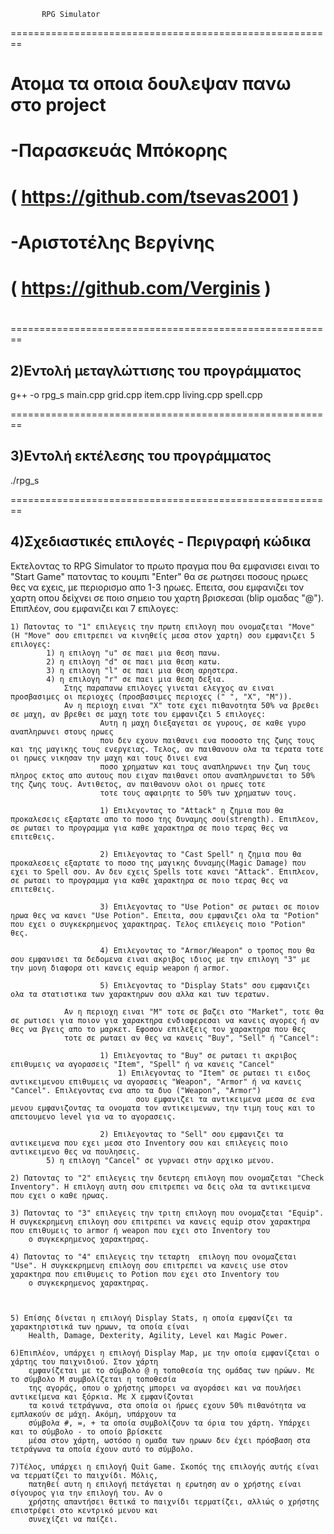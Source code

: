 		   RPG Simulator
========================================================
#      Ατομα τα οποια δουλεψαν πανω στο project        #
#                                                      #
#   -Παρασκευάς Μπόκορης                               #
#   ( https://github.com/tsevas2001 )                  #
#						       #
#   -Αριστοτέλης Βεργίνης                              #
#   ( https://github.com/Verginis )                    #
#                                                      #
========================================================


2)Εντολή μεταγλώττισης του προγράμματος
-----------------------------------------

g++ -o rpg_s main.cpp grid.cpp item.cpp living.cpp spell.cpp

========================================================

3)Εντολή εκτέλεσης του προγράμματος
------------------------------------

./rpg_s

========================================================

4)Σχεδιαστικές επιλογές - Περιγραφή κώδικα
--------------------------------------------


Εκτελοντας το RPG Simulator το πρωτο πραγμα που θα εμφανισει ειναι το "Start Game" πατοντας το κουμπι "Enter" θα
σε ρωτησει ποσους ηρωες θες να εχεις, με περιορισμο απο 1-3 ηρωες. Επειτα, σου εμφανιζει τον χαρτη οπου δείχνει σε
ποιο σημειο του χαρτη βρισκεσαι (blip ομαδας "@"). Επιπλέον, σου εμφανιζει και 7 επιλογες:

    1) Πατοντας το "1" επιλεγεις την πρωτη επιλογη που ονομαζεται "Move" (Η "Move" σου επιτρεπει να κινηθείς μεσα στον χαρτη) σου εμφανιζει 5 επιλογες:
            1) η επιλογη "u" σε παει μια θεση πανω.
            2) η επιλογη "d" σε παει μια θεση κατω.
            3) η επιλογη "l" σε παει μια θεση αρηστερα.
            4) η επιλογη "r" σε παει μια θεση δεξια.
                Στης παραπανω επιλογες γινεται ελεγχος αν ειναι προσβασιμες οι περιοχες (προσβασιμες περιοχες (" ", "X", "M")).
                Αν η περιοχη ειναι "X" τοτε εχει πιθανοτητα 50% να βρεθει σε μαχη, αν βρεθει σε μαχη τοτε του εμφανιζει 5 επιλογες:
                        Αυτη η μαχη διεξαγεται σε γυρους, σε καθε γυρο αναπληρωνει στους ηρωες
                        που δεν εχουν παιθανει ενα ποσοστο της ζωης τους και της μαγικης τους ενεργειας. Τελος, αν παιθανουν ολα τα τερατα τοτε οι ηρωες νικησαν την μαχη και τους δινει ενα 
                        ποσο χρηματων και τους αναπληρωνει την ζωη τους πληρος εκτος απο αυτους που ειχαν παιθανει οπου αναπληρωνεται το 50% της ζωης τους. Αντιθετος, αν παιθανουν ολοι οι ηρωες τοτε
                        τοτε τους αφαιρητε το 50% των χρηματων τους.
                        
                        1) Επιλεγοντας το "Attack" η ζημια που θα προκαλεσεις εξαρτατε απο το ποσο της δυναμης σου(strength). Επιπλεον, σε ρωταει το προγραμμα για καθε χαρακτηρα σε ποιο τερας θες να επιτεθεις.

                        2) Επιλεγοντας το "Cast Spell" η ζημια που θα προκαλεσεις εξαρτατε το ποσο της μαγικης δυναμης(Magic Damage) που εχει το Spell σου. Αν δεν εχεις Spells τοτε κανει "Attack". Επιπλεον, σε ρωταει το προγραμμα για καθε χαρακτηρα σε ποιο τερας θες να επιτεθεις.

                        3) Επιλεγοντας το "Use Potion" σε ρωταει σε ποιον ηρωα θες να κανει "Use Potion". Επειτα, σου εμφανιζει ολα τα "Potion" που εχει ο συγκεκρημενος χαρακτηρας. Τελος επιλεγεις ποιο "Potion" θες.
                        
                        4) Επιλεγοντας το "Armor/Weapon" ο τροπος που θα σου εμφανισει τα δεδομενα ειναι ακριβος ιδιος με την επιλογη "3" με την μονη διαφορα οτι κανεις equip weapon ή armor.

                        5) Επιλεγοντας το "Display Stats" σου εμφανιζει ολα τα στατιστικα των χαρακτηρων σου αλλα και των τερατων.
                
                Αν η περιοχη ειναι "M" τοτε σε βαζει στο "Market", τοτε θα σε ρωτισει για ποιον για χαρακτηρα ενδιαφερεσαι να κανεις αγορες ή αν θες να βγεις απο το μαρκετ. Εφοσον επιλεξεις τον χαρακτηρα που θες
                τοτε σε ρωταει αν θες να κανεις "Buy", "Sell" ή "Cancel": 
                        
                        1) Επιλεγοντας το "Buy" σε ρωταει τι ακριβος επιθυμεις να αγορασεις "Item", "Spell" ή να κανεις "Cancel"
                            1) Επιλεγοντας το "Item" σε ρωταει τι ειδος αντικειμενου επιθυμεις να αγορασεις "Weapon", "Armor" ή να κανεις "Cancel". Επιλεγοντας ενα απο τα δυο ("Weapon", "Armor")
                                σου εμφανιζει τα αντικειμενα μεσα σε ενα μενου εμφανιζοντας τα ονοματα τον αντικειμενων, την τιμη τους και το απετουμενο level για να το αγορασεις.
                        
                        2) Επιλεγοντας το "Sell" σου εμφανιζει τα αντικειμενα που εχει μεσα στο Inventory σου και επιλεγεις ποιο αντικειμενο θες να πουλησεις.
            5) η επιλογη "Cancel" σε γυρναει στην αρχικο μενου.

    2) Πατοντας το "2" επιλεγεις την δευτερη επιλογη που ονομαζεται "Check Inventory". Η επιλογη αυτη σου επιτρεπει να δεις ολα τα αντικειμενα που εχει ο καθε ηρωας.

    3) Πατοντας το "3" επιλεγεις την τριτη επιλογη που ονομαζεται "Equip". Η συγκεκρημενη επιλογη σου επιτρεπει να κανεις equip στον χαρακτηρα που επιθυμεις το armor ή weapon που εχει στο Inventory του 
        ο συγκεκρημενος χαρακτηρας.
    
    4) Πατοντας το "4" επιλεγεις την τεταρτη  επιλογη που ονομαζεται "Use". Η συγκεκρημενη επιλογη σου επιτρεπει να κανεις use στον χαρακτηρα που επιθυμεις το Potion που εχει στο Inventory του 
        ο συγκεκρημενος χαρακτηρας.



    5) Επίσης δίνεται η επιλογή Display Stats, η οποία εμφανίζει τα χαρακτηριστικά των ηρωων, τα οποία είναι 
        Health, Damage, Dexterity, Agility, Level και Magic Power.

    6)Επιπλέον, υπάρχει η επιλογή Display Map, με την οποία εμφανίζεται ο χάρτης του παιχνιδιού. Στον χάρτη
        εμφανίζεται με το σύμβολο @ η τοποθεσία της ομάδας των ηρώων. Με το σύμβολο Μ συμβολίζεται η τοποθεσία 
        της αγοράς, οπου ο χρήστης μπορει να αγοράσει και να πουλήσει αντικείμενα και ξόρκια. Με Χ εμφανίζονται
        τα κοινά τετράγωνα, στα οποία οι ήρωες εχουν 50% πιθανότητα να εμπλακούν σε μάχη. Ακόμη, υπάρχουν τα 
        σύμβολα #, =, + τα οποία συμβολίζουν τα όρια του χάρτη. Υπάρχει και το σύμβολο - το οποίο βρίσκετε 
        μέσα στον χάρτη, ωστόσο η ομαδα των ηρωων δεν έχει πρόσβαση στα τετράγωνα τα οποία έχουν αυτό το σύμβολο.

    7)Τέλος, υπάρχει η επιλογή Quit Game. Σκοπός της επιλογής αυτής είναι να τερματίζει το παιχνίδι. Μόλις,
        πατηθεί αυτη η επιλογή πετάγεται η ερωτηση αν ο χρήστης είναι σίγουρος για την επιλογή του. Αν ο 
        χρήστης απαντήσει θετικά το παιχνίδι τερματίζει, αλλιώς ο χρήστης επιστρέφει στο κεντρικό μενου και
        συνεχίζει να παίζει.
